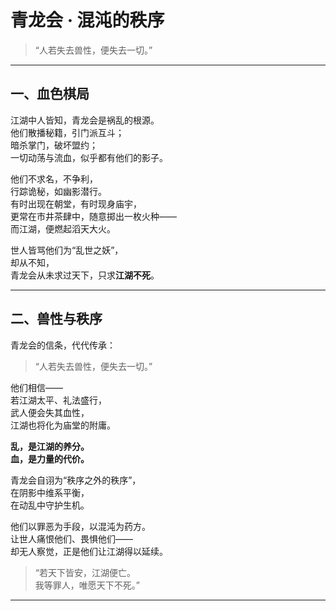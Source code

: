# 青龙会 · 混沌的秩序

> “人若失去兽性，便失去一切。”

---

## 一、血色棋局  

江湖中人皆知，青龙会是祸乱的根源。  
他们散播秘籍，引门派互斗；  
暗杀掌门，破坏盟约；  
一切动荡与流血，似乎都有他们的影子。  

他们不求名，不争利，  
行踪诡秘，如幽影潜行。  
有时出现在朝堂，有时现身庙宇，  
更常在市井茶肆中，随意掷出一枚火种——  
而江湖，便燃起滔天大火。  

世人皆骂他们为“乱世之妖”，  
却从不知，  
青龙会从未求过天下，只求**江湖不死**。  

---

## 二、兽性与秩序  

青龙会的信条，代代传承：  

> “人若失去兽性，便失去一切。”

他们相信——  
若江湖太平、礼法盛行，  
武人便会失其血性，  
江湖也将化为庙堂的附庸。  

**乱，是江湖的养分。**  
**血，是力量的代价。**

青龙会自诩为“秩序之外的秩序”，  
在阴影中维系平衡，  
在动乱中守护生机。  

他们以罪恶为手段，以混沌为药方。  
让世人痛恨他们、畏惧他们——  
却无人察觉，正是他们让江湖得以延续。  

> “若天下皆安，江湖便亡。  
>  我等罪人，唯愿天下不死。”

---


